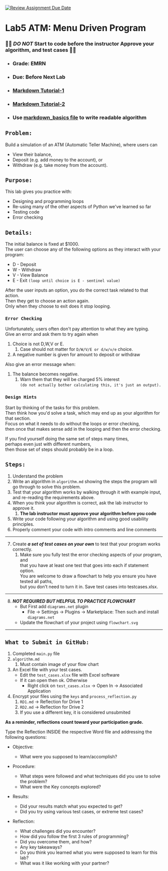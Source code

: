 [![Review Assignment Due Date](https://classroom.github.com/assets/deadline-readme-button-22041afd0340ce965d47ae6ef1cefeee28c7c493a6346c4f15d667ab976d596c.svg)](https://classroom.github.com/a/SuR8ZRK0)
# Lab5 ATM: Menu Driven Program
### 🔴🔴 *DO NOT* Start to code before the instructor Approve your algorithm, and test cases 🔴🔴
- ### Grade: EMRN
- ### Due: Before Next Lab
- ### [Markdown Tutorial-1](https://www.youtube.com/shorts/-aSSrmAXHDg)
- ### [Markdown Tutorial-2](https://www.youtube.com/shorts/0YLTInrkaHg)
- ### Use [markdown_basics file](markdown_cheatsheet.md) to write readable algorithm

## `Problem: `
Build a simulation of an ATM (Automatic Teller Machine), where users can 
- View their balance, 
- Deposit (e.g. add money to the account), or 
- Withdraw (e.g. take money from the account).

## `Purpose: `
This lab gives you practice with:
* Designing and programming loops
* Re-using many of the other aspects of Python we've learned so far
* Testing code
* Error checking

## `Details:`
The initial balance is fixed at $1000.<br>
The user can choose any of the following options as they interact with your program:
* D - Deposit
* W - Withdraw
* V - View Balance
* E - Exit   `(loop until choice is E - sentinel value)`

After the user inputs an option, you do the correct task related to that action. <br>
Then they get to choose an action again. <br>
Only when they choose to exit does it stop looping.

### `Error Checking`
Unfortunately, users often don't pay attention to what they are typing. <br>
Give an error and ask them to try again when

1. Choice is not D,W,V or E. 
   1. Case should not matter for `D/W/V/E or d/w/v/e` choice.
2. A negative number is given for amount to deposit or withdraw

Also give an error message when:

1. The balance becomes negative. 
   1. Warn them that they will be charged 5% interest <br>
      `(do not actually bother calculating this, it's just an output).`

### `Design Hints`
Start by thinking of the tasks for this problem. <br>
Then think how you'd solve a task, which may end up as your algorithm for that section. <br>
Focus on what it needs to do without the loops or error checking, <br>
then once that makes sense add in the looping and then the error checking.

If you find yourself doing the same set of steps many times, <br>
perhaps even just with different numbers, <br>
then those set of steps should probably be in a loop.

## `Steps:`
1. Understand the problem
2. Write an algorithm in `algorithm.md` showing the steps the program will go through to solve this problem.
3. Test that your algorithm works by walking through it with example input, and re-reading the requirements above.
4. When you think your algorithm is correct, ask the lab instructor to approve it. 
   1. **The lab instructor must approve your algorithm before you code**
5. Write your code following your algorithm and using good usability principles. 
6. Properly comment your code with intro comments and line comments
---------
7. Create **_a set of test cases on your own_** to test that your program works correctly. 
   1. Make sure you fully test the error checking aspects of your program, and <br> 
   that you have at least one test that goes into each if statement option. <br>
   You are welcome to draw a flowchart to help you ensure you have tested all paths, <br>
   but you don't need to turn it in. Save test cases into testcases.xlsx.
-------
8. **_NOT REQUIRED BUT HELPFUL TO PRACTICE FLOWCHART_**
   - But First add `diagrams.net` plugin 
     - File -> Settings -> Plugins -> Marketplace: Then such and install `diagrams.net`
   - Update the flowchart of your project using `flowchart.svg`
-------

## `What to Submit in GitHub:`

1. Completed `main.py` file  
2. `algorithm.md`
   1. Must contain image of your flow chart
3. An Excel file with your test cases.  
    - Edit the `test_cases.xlsx` file with Excel software 
    - If it can open then ok. Otherwise
      - Right click on `test_cases.xlsx` -> Open In -> Associated Application
4. Encrypt your files using the `keys` and `process_reflection.py`
   1. `RD1.md` -> Reflection for Drive 1
   2. `RD2.md` -> Reflection for Drive 2
   3. If you use a different key, it is considered unsubmited

**As a reminder, reflections count toward your participation grade.**

Type the Reflection INSIDE the respective Word file and addressing the following questions:

 - Objective:
   - What were you supposed to learn/accomplish?

 - Procedure:
   - What steps were followed and what techniques did you use to solve the problem?
   - What were the Key concepts explored?

 - Results:
   - Did your results match what you expected to get? 
   - Did you try using various test cases, or extreme test cases?
  
 - Reflection:
   - What challenges did you encounter? 
   - How did you follow the first 3 rules of programming?
   - Did you overcome them, and how? 
   - Any key takeaways? 
   - Do you think you learned what you were supposed to learn for this lab? 
   - What was it like working with your partner?
